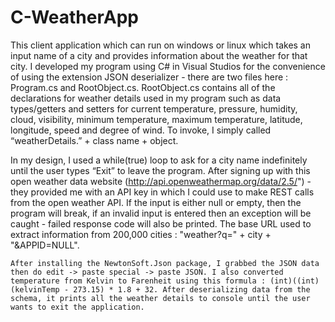 # C-WeatherApp


This client application which can run on windows or linux which takes an input name of a city and provides information about the weather for that city. I developed my program using C# in Visual Studios for the convenience of using the extension JSON deserializer - there are two files here : Program.cs and RootObject.cs. RootObject.cs contains all of the declarations for weather details used in my program such as data types/getters and setters for current temperature, pressure, humidity, cloud, visibility, minimum temperature, maximum temperature, latitude, longitude, speed and degree of wind. To invoke, I simply called “weatherDetails.” + class name + object.

  In my design, I used a while(true) loop to ask for a city name indefinitely until the user types “Exit” to leave the program. After signing up with this open weather data website (http://api.openweathermap.org/data/2.5/") - they provided me with an API key in which I could use to make REST calls from the open weather API. If the input is either null or empty, then the program will break, if an invalid input is entered then an exception will be caught - failed response code will also be printed. The base URL used to extract information from 200,000 cities : "weather?q=" + city + "&APPID=NULL". 
  
	After installing the NewtonSoft.Json package, I grabbed the JSON data then do edit -> paste special -> paste JSON. I also converted temperature from Kelvin to Farenheit using this formula : (int)((int)(kelvinTemp - 273.15) * 1.8 + 32. After deserializing data from the schema, it prints all the weather details to console until the user wants to exit the application.


